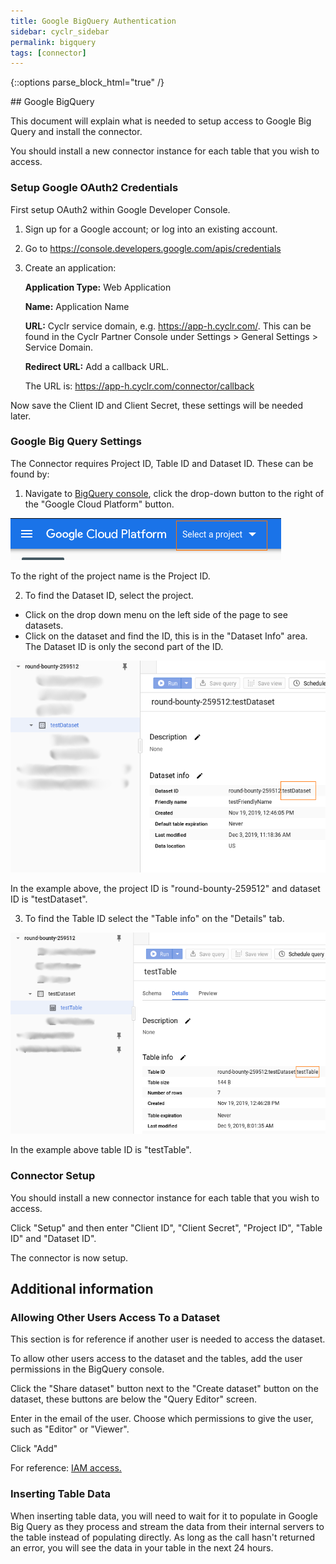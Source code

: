 ```yaml
---
title: Google BigQuery Authentication
sidebar: cyclr_sidebar
permalink: bigquery
tags: [connector]
---
```

{::options parse_block_html="true" /}
<section class="card">
## Google BigQuery

This document will explain what is needed to setup access to Google Big Query and install the connector.

You should install a new connector instance for each table that you wish to access.

### Setup Google OAuth2 Credentials

First setup OAuth2 within Google Developer Console. 

1. Sign up for a Google account; or log into an existing account.
2. Go to https://console.developers.google.com/apis/credentials
3. Create an application:

   __Application Type:__ Web Application
   
   __Name:__ Application Name
   
   __URL:__ Cyclr service domain, e.g. https://app-h.cyclr.com/. This can be found in the Cyclr Partner Console under Settings > General Settings > Service Domain.
   
   __Redirect URL:__ Add a callback URL.
   
   The URL is:
        https://app-h.cyclr.com/connector/callback

Now save the Client ID and Client Secret, these settings will be needed later.

### Google Big Query Settings

The Connector requires Project ID, Table ID and Dataset ID. These can be found by:

1. Navigate to [BigQuery console](https://console.cloud.google.com/bigquery), click the drop-down button to the right of the "Google Cloud Platform" button.

![BigQuery - Project ID](./images/bigquery_project_id.png)

To the right of the project name is the Project ID.

2. To find the Dataset ID, select the project. 
  * Click on the drop down menu on the left side of the page to see datasets. 
  * Click on the dataset and find the ID, this is in the "Dataset Info" area. The Dataset ID is only the second part of the ID.

![BigQuery - Dataset ID](./images/bigquery_dataset_id.png)

In the example above, the project ID is "round-bounty-259512" and dataset ID is "testDataset".

3. To find the Table ID select the "Table info" on the "Details" tab.

![BigQuery - Table ID](./images/bigquery_table_id.png)

In the example above table ID is "testTable".

### Connector Setup

You should install a new connector instance for each table that you wish to access.
 
Click "Setup" and then enter "Client ID", "Client Secret", "Project ID", "Table ID" and "Dataset ID".

The connector is now setup.

</section>
<section class="card">

## Additional information

### Allowing Other Users Access To a Dataset

This section is for reference if another user is needed to access the dataset.

To allow other users access to the dataset and the tables, add the user permissions in the BigQuery console.

Click the "Share dataset" button next to the "Create dataset" button on the dataset, these buttons are below the "Query Editor" screen.

Enter in the email of the user. Choose which permissions to give the user, such as "Editor" or "Viewer".

Click "Add" 

For reference: [IAM access.](https://cloud.google.com/bigquery/docs/access-control)

### Inserting Table Data

When inserting table data, you will need to wait for it to populate in Google Big Query as they process and stream the data from their internal servers to the table instead of populating directly. As long as the call hasn't returned an error, you will see the data in your table in the next 24 hours.

</section>
